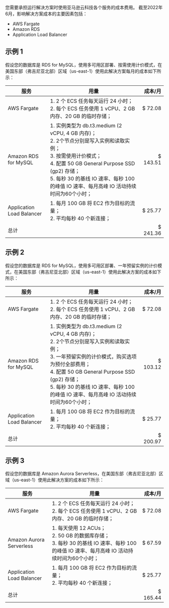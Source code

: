 您需要承担运行解决方案时使用亚马逊云科技各个服务的成本费用。 截至2022年6月，影响解决方案成本的主要因素包括：

- AWS Fargate
- Amazon RDS
- Application Load Balancer

## 示例 1

假设您的数据库是 RDS for MySQL，使用多可用区部署、按需使用计价模式，在美国东部（弗吉尼亚北部）区域（us-east-1）使用此解决方案每月的成本如下所示：

| 服务 | 用量 | 成本/月 |
| ------- | --- | ---: |
| AWS Fargate | 1. 2 个 ECS 任务每天运行 24 小时； </br> 2. 每个 ECS 任务使用 1 vCPU、2 GB 内存、20 GB 的临时存储；| $ 72.08 |
| Amazon RDS for MySQL | 1. 实例类型为 db.t3.medium (2 vCPU, 4 GB 内存)； </br> 2. 2个节点分别是写入实例和读取实例； </br> 3. 按需使用计价模式； </br> 4. 配置 50 GB General Purpose SSD (gp2) 存储； </br> 5. 每秒 30 的基线 IO 速率、每秒 100 的峰值 IO 速率、每月高峰 IO 活动持续时间为60个小时；| $ 143.51 |
| Application Load Balancer | 1. 每月 100 GB 将 EC2 作为目标的流量； </br> 2. 平均每秒 40 个新连接； | $ 25.77 |
|总计 | |  $ 241.36 |


## 示例 2

假设您的数据库是 RDS for MySQL，使用多可用区部署、一年预留实例的计价模式，在美国东部（弗吉尼亚北部）区域（us-east-1）使用此解决方案的成本如下所示：

| 服务 | 用量 | 成本/月 |
| ------- | --- | ---: |
| AWS Fargate | 1. 2 个 ECS 任务每天运行 24 小时； </br> 2. 每个 ECS 任务使用 1 vCPU、2 GB 内存、20 GB 的临时存储；| $ 72.08 |
| Amazon RDS for MySQL | 1. 实例类型为 db.t3.medium (2 vCPU, 4 GB 内存)； </br> 2. 2个节点分别是写入实例和读取实例； </br> 3. 一年预留实例的计价模式，购买选项为预付全部费用； </br> 4. 配置 50 GB General Purpose SSD (gp2) 存储； </br> 5. 每秒 30 的基线 IO 速率、每秒 100 的峰值 IO 速率、每月高峰 IO 活动持续时间为60个小时； | $ 103.12 |
| Application Load Balancer | 1. 每月 100 GB 将 EC2 作为目标的流量； </br> 2. 平均每秒 40 个新连接； | $ 25.77 |
|总计 | |  $ 200.97 |

## 示例 3

假设您的数据库是 Amazon Aurora Serverless，在美国东部（弗吉尼亚北部）区域（us-east-1）使用此解决方案的成本如下所示：

| 服务 | 用量 | 成本/月 |
| ------- | --- | ---: |
| AWS Fargate | 1. 2 个 ECS 任务每天运行 24 小时； </br> 2. 每个 ECS 任务使用 1 vCPU、2 GB 内存、20 GB 的临时存储；| $ 72.08 |
| Amazon Aurora Serverless | 1. 每天使用 12 ACUs； </br> 2. 50 GB 的数据库存储； </br> 3. 每秒 30 的基线 IO 速率、每秒 100 的峰值 IO 速率、每月高峰 IO 活动持续时间为60个小时； | $ 67.59 |
| Application Load Balancer | 1. 每月 100 GB 将 EC2 作为目标的流量； </br> 2. 平均每秒 40 个新连接； | $ 25.77 |
|总计 | | $ 165.44|

